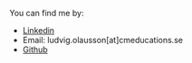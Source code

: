 You can find me by:

 - [Linkedin](https://www.linkedin.com/in/ludvig-olausson-372b51193/)
 - Email: ludvig.olausson[at]cmeducations.se
 - [Github](https://github.com/Azaaxin)
